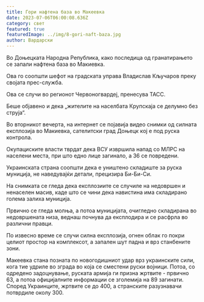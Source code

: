 ```yaml
---
title: Гори нафтена база во Макеевка
date: 2023-07-06T06:00:08.636Z
category: свет
featured: true
featuredImage: ../img/8-gori-naft-baza.jpg
author: Вардарски
---
```

Во Доњецката Народна Република, како последица од гранатирањето се запали нафтена база во Макиевка.

Ова го соопшти шефот на градската управа Владислав Кључаров преку својата прес-служба.

Ова се случи во регионот Червоногвардеј, пренесува ТАСС.

Беше објавено и дека „жителите на населбата Крупскаја се делумно без струја“.

Во вторникот вечерта, на интернет се појавија видео снимки од силната експлозија во Макиевка, сателитски град Доњецк кој е под руска контрола.

Окупациските власти тврдат дека ВСУ извршила напад со МЛРС на населени места, при што едно лице загинало, а 36 се повредени.

Украинската страна соопшти дека е уништено складиште за руска муниција, не наведувајќи детали, прецизира Би-Би-Си.

На снимката се гледа дека експлозиите се случиле на недовршен и ненаселен масив, каде што се чини дека навистина има складирано голема залиха муниција.

Првично се гледа молња, а потоа муницијата, очигледно складирана во недовршената низа, веднаш почнува да експлодира и се расфрла во различни правци.

По извесно време се случи силна експлозија, огнен облак го покри целиот простор на комплексот, а запален шут падна и врз станбените зони.

Макеевка стана позната по новогодишниот удар врз украинските сили, кога тие удриле во зграда во која се сместени руски војници. Потоа, со одредено задоцнување, руската армија ги призна жртвите - првично 63, а потоа официјалните информации се зголемија на 89 загинати. Според Украинците, жртвите се до 400, а странските разузнавачи потврдиле околу 300.